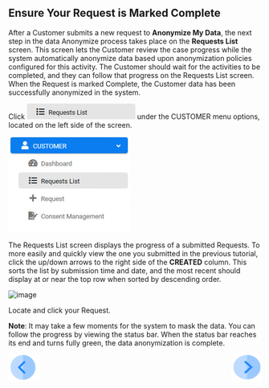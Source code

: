 ## Ensure Your Request is Marked Complete

After a Customer submits a new request to **Anonymize My Data**, the next step in the data Anonymize process takes place on the **Requests List** screen. This screen lets the Customer review the case progress while the system automatically anonymize data based upon anonymization policies configured for this activity. The Customer should wait for the activities to be completed, and they can follow that progress on the Requests List screen. When the Request is marked Complete, the Customer data has been successfully anonymized in the system.

Click ![image](../images/06_9_Purging_RequestList_LeftPanel.jpg) under the CUSTOMER menu options, located on the left side of the screen. 

![image](../images/CUSTOMER_RequestList_LeftPanel.png)     

The Requests List screen displays the progress of a submitted Requests. To more easily and quickly view the one you submitted in the previous tutorial, click the up/down arrows to the right side of the **CREATED** column. This sorts the list by submission time and date, and the most recent should display at or near the top row when sorted by descending order. 

![image](../images/05_3_Anonymize_RequestList_Main.png)

Locate and click your Request.

**Note**: It may take a few moments for the system to mask the data. You can follow the progress by viewing the status bar. When the status bar reaches its end and turns fully green, the data anonymization is complete.


[![Previous](../images/Previous.png)]( 03_04_Anonymize_Submit_a_Request_to_Anonymize.md)[<img align="right" width="60" height="54" src="../images/Next.png">](03_06_Anonymize_Review_Your_Data.md)
